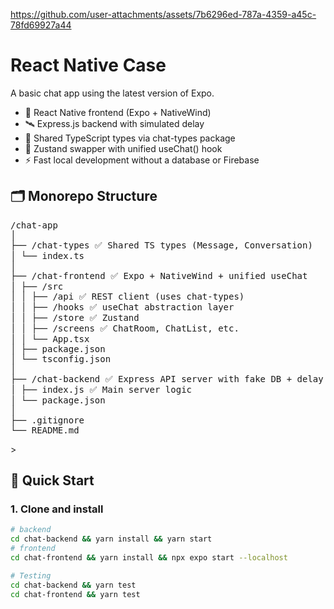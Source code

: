 


https://github.com/user-attachments/assets/7b6296ed-787a-4359-a45c-78fd69927a44



# React Native Case
A basic chat app using the latest version of Expo.

- 🧠 React Native frontend (Expo + NativeWind)
- 🛰️ Express.js backend with simulated delay
- 🔁 Shared TypeScript types via chat-types package
- 🧰 Zustand swapper with unified useChat() hook
- ⚡ Fast local development without a database or Firebase

## 🗂️ Monorepo Structure
<pre>
/chat-app
│
├── /chat-types ✅ Shared TS types (Message, Conversation)
│ └── index.ts
│
├── /chat-frontend ✅ Expo + NativeWind + unified useChat
│ ├── /src
│ │ ├── /api ✅ REST client (uses chat-types)
│ │ ├── /hooks ✅ useChat abstraction layer
│ │ ├── /store ✅ Zustand
│ │ ├── /screens ✅ ChatRoom, ChatList, etc.
│ │ └── App.tsx
│ ├── package.json
│ └── tsconfig.json
│
├── /chat-backend ✅ Express API server with fake DB + delay
│ ├── index.js ✅ Main server logic
│ └── package.json
│
├── .gitignore
└── README.md
</pre>>
## 🚀 Quick Start
### 1. Clone and install
```bash
# backend
cd chat-backend && yarn install && yarn start
# frontend
cd chat-frontend && yarn install && npx expo start --localhost

# Testing
cd chat-backend && yarn test
cd chat-frontend && yarn test
